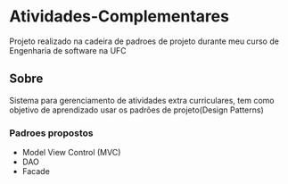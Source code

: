 # Atividades-Complementares
  Projeto realizado na cadeira de padroes de projeto durante meu curso de Engenharia de software na UFC 

## Sobre

  Sistema para gerenciamento de atividades extra curriculares, tem como objetivo de aprendizado usar os padrões de projeto(Design Patterns)
  
### Padroes propostos
- Model View Control (MVC)
- DAO
- Facade
